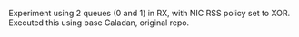 Experiment using 2 queues (0 and 1) in RX, with NIC RSS policy set to XOR.
Executed this using base Caladan, original repo.